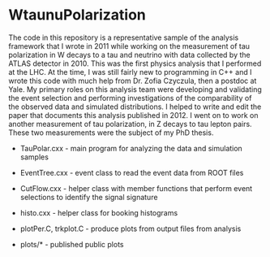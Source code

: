 # WtaunuPolarization

The code in this repository is a representative sample of the analysis framework that I wrote in 2011 while working on the measurement of tau polarization in W decays to a tau and neutrino with data collected by the ATLAS detector in 2010. This was the first physics analysis that I performed at the LHC. At the time, I was still fairly new to programming in C++ and I wrote this code with much help from Dr. Zofia Czyczula, then a postdoc at Yale. My primary roles on this analysis team were developing and validating the event selection and performing investigations of the comparability of the observed data and simulated distributions. I helped to write and edit the paper that documents this analysis published in 2012. I went on to work on another measurement of tau polarization, in Z decays to tau lepton pairs. These two measurements were the subject of my PhD thesis.


* TauPolar.cxx - main program for analyzing the data and simulation samples
* EventTree.cxx - event class to read the event data from ROOT files 
* CutFlow.cxx - helper class with member functions that perform event selections to identify the signal signature
* histo.cxx -  helper class for booking histograms

* plotPer.C, trkplot.C - produce plots from output files from analysis 

* plots/* - published public plots 

